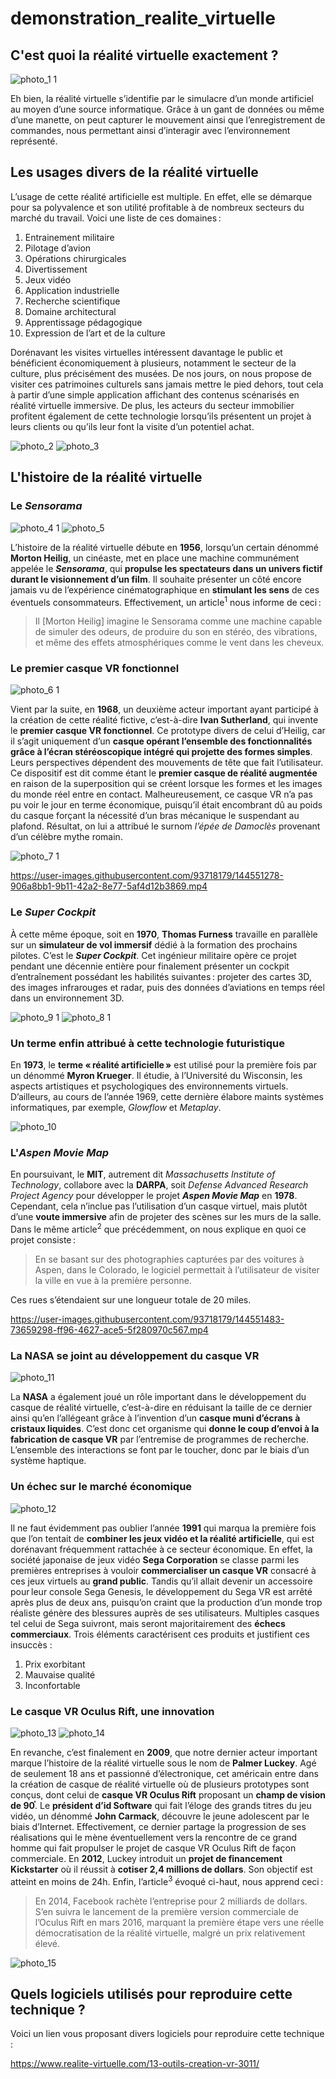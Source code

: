 # demonstration_realite_virtuelle
## C'est quoi la réalité virtuelle exactement ?
![photo_1 1](https://user-images.githubusercontent.com/93718179/144547977-ab358fa6-8563-4199-8324-6a8f1a8b7a0f.PNG)

Eh bien, la réalité virtuelle s’identifie par le simulacre d’un monde artificiel au moyen d’une source informatique. Grâce à un gant de données ou même d’une manette, on peut capturer le mouvement ainsi que l’enregistrement de commandes, nous permettant ainsi d’interagir avec l’environnement représenté.  

## Les usages divers de la réalité virtuelle 
L’usage de cette réalité artificielle est multiple. En effet, elle se démarque pour sa polyvalence et son utilité profitable à de nombreux secteurs du marché du travail. Voici une liste de ces domaines :

1. Entrainement militaire 
2. Pilotage d’avion 
3. Opérations chirurgicales 
4. Divertissement  
5. Jeux vidéo 
6. Application industrielle 
7. Recherche scientifique  
8. Domaine architectural 
9. Apprentissage pédagogique 
10. Expression de l’art et de la culture  

Dorénavant les visites virtuelles intéressent davantage le public et bénéficient économiquement à plusieurs, notamment le secteur de la culture, plus précisément des musées. De nos jours, on nous propose de visiter ces patrimoines culturels sans jamais mettre le pied dehors, tout cela à partir d’une simple application affichant des contenus scénarisés en réalité virtuelle immersive. De plus, les acteurs du secteur immobilier profitent également de cette technologie lorsqu’ils présentent un projet à leurs clients ou qu’ils leur font la visite d’un potentiel achat.  

![photo_2](https://user-images.githubusercontent.com/93718179/144538060-29fea85e-f910-4d4b-ae03-7c8e156389d3.PNG)
![photo_3](https://user-images.githubusercontent.com/93718179/144538072-339784fb-6944-49a6-9a3e-3037c9f1d5d7.PNG)

## L'histoire de la réalité virtuelle
### Le *Sensorama*
![photo_4 1](https://user-images.githubusercontent.com/93718179/144544179-7d9baf9c-f4ad-4116-879c-6a0e19b4663f.PNG)
![photo_5](https://user-images.githubusercontent.com/93718179/144541655-15178dfb-d363-4d66-9916-8f3b1a797c25.PNG)

L’histoire de la réalité virtuelle débute en **1956**, lorsqu’un certain dénommé **Morton Heilig**, un cinéaste, met en place une machine communément appelée le ***Sensorama***, qui **propulse les spectateurs dans un univers fictif durant le visionnement d’un film**. Il souhaite présenter un côté encore jamais vu de l’expérience cinématographique en **stimulant les sens** de ces éventuels consommateurs. Effectivement, un article<sup>1</sup> nous informe de ceci :

> Il [Morton Heilig] imagine le Sensorama comme une machine capable de simuler des odeurs, de produire du son en stéréo, des vibrations, et même des effets atmosphériques comme le vent dans les cheveux.

### Le premier casque VR fonctionnel
![photo_6 1](https://user-images.githubusercontent.com/93718179/144543652-eddf104f-068d-46bc-a998-406f48cd7390.PNG)

Vient par la suite, en **1968**, un deuxième acteur important ayant participé à la création de cette réalité fictive, c’est-à-dire **Ivan Sutherland**, qui invente le **premier casque VR fonctionnel**. Ce prototype divers de celui d’Heilig, car il s’agit uniquement d’un **casque opérant l’ensemble des fonctionnalités grâce à l’écran stéréoscopique intégré qui projette des formes simples**. Leurs perspectives dépendent des mouvements de tête que fait l’utilisateur. Ce dispositif est dit comme étant le **premier casque de réalité augmentée** en raison de la superposition qui se créent lorsque les formes et les images du monde réel entre en contact. Malheureusement, ce casque VR n’a pas pu voir le jour en terme économique, puisqu’il était encombrant dû au poids du casque forçant la nécessité d’un bras mécanique le suspendant au plafond. Résultat, on lui a attribué le surnom *l’épée de Damoclès* provenant d’un célèbre mythe romain.  

![photo_7 1](https://user-images.githubusercontent.com/93718179/144543882-6bf62a93-3a22-4abd-b9f5-2594b2841eb0.PNG)

https://user-images.githubusercontent.com/93718179/144551278-906a8bb1-9b11-42a2-8e77-5af4d12b3869.mp4

### Le *Super Cockpit*
À cette même époque, soit en **1970**, **Thomas Furness** travaille en parallèle sur un **simulateur de vol immersif** dédié à la formation des prochains pilotes. C’est le ***Super Cockpit***. Cet ingénieur militaire opère ce projet pendant une décennie entière pour finalement présenter un cockpit d’entraînement possédant les habilités suivantes : projeter des cartes 3D, des images infrarouges et radar, puis des données d’aviations en temps réel dans un environnement 3D.  

![photo_9 1](https://user-images.githubusercontent.com/93718179/144543306-6b269b8a-203d-491c-97d2-ba3d42461245.PNG)
![photo_8 1](https://user-images.githubusercontent.com/93718179/144543154-c36fe2a2-e1a0-4fd5-9fd0-4bde0376833b.PNG)

### Un terme enfin attribué à cette technologie futuristique
En **1973**, le **terme « réalité artificielle »** est utilisé pour la première fois par un dénommé **Myron Krueger**. Il étudie, à l’Université du Wisconsin, les aspects artistiques et psychologiques des environnements virtuels. D’ailleurs, au cours de l’année 1969, cette dernière élabore maints systèmes informatiques, par exemple, *Glowflow* et *Metaplay*. 

![photo_10](https://user-images.githubusercontent.com/93718179/144544653-ed7ec283-fc5b-4ec2-8070-3331eea587cb.PNG)

### L'*Aspen Movie Map*
En poursuivant, le **MIT**, autrement dit *Massachusetts Institute of Technology*, collabore avec la **DARPA**, soit *Defense Advanced Research Project Agency* pour développer le projet ***Aspen Movie Map*** en **1978**. Cependant, cela n’inclue pas l’utilisation d’un casque virtuel, mais plutôt d’une **voute immersive** afin de projeter des scènes sur les murs de la salle. Dans le même article<sup>2</sup> que précédemment, on nous explique en quoi ce projet consiste :  

> En se basant sur des photographies capturées par des voitures à Aspen, dans le Colorado, le logiciel permettait à l’utilisateur de visiter la ville en vue à la première personne.   

Ces rues s’étendaient sur une longueur totale de 20 miles.   

https://user-images.githubusercontent.com/93718179/144551483-73659298-ff96-4627-ace5-5f280970c567.mp4

### La NASA se joint au développement du casque VR
![photo_11](https://user-images.githubusercontent.com/93718179/144545612-7272182d-1433-4cf6-8e58-e7c9b2e465d8.PNG)

La **NASA** a également joué un rôle important dans le développement du casque de réalité virtuelle, c’est-à-dire en réduisant la taille de ce dernier ainsi qu’en l’allégeant grâce à l’invention d’un **casque muni d’écrans à cristaux liquides**. C’est donc cet organisme qui **donne le coup d’envoi à la fabrication de casque VR** par l’entremise de programmes de recherche. L’ensemble des interactions se font par le toucher, donc par le biais d’un système haptique.   

### Un échec sur le marché économique 
![photo_12](https://user-images.githubusercontent.com/93718179/144546903-0b4e4ff8-d220-47e9-892a-2fbb636af8bc.PNG)

Il ne faut évidemment pas oublier l’année **1991** qui marqua la première fois que l’on tentait de **combiner les jeux vidéo et la réalité artificielle**, qui est dorénavant fréquemment rattachée à ce secteur économique. En effet, la société japonaise de jeux vidéo **Sega Corporation** se classe parmi les premières entreprises à vouloir **commercialiser un casque VR** consacré à ces jeux virtuels au **grand public**. Tandis qu’il allait devenir un accessoire pour leur console Sega Genesis, le développement du Sega VR est arrêté après plus de deux ans, puisqu’on craint que la production d’un monde trop réaliste génère des blessures auprès de ses utilisateurs. Multiples casques tel celui de Sega suivront, mais seront majoritairement des **échecs commerciaux**. Trois éléments caractérisent ces produits et justifient ces insuccès :

1. Prix exorbitant  
2. Mauvaise qualité 
3. Inconfortable 

### Le casque VR Oculus Rift, une innovation
![photo_13](https://user-images.githubusercontent.com/93718179/144547188-0e498be9-e915-44d7-9ad0-9950ebb5fc12.PNG)
![photo_14](https://user-images.githubusercontent.com/93718179/144547197-381b9229-773e-4dd3-bc0c-825082d834c9.PNG)

En revanche, c’est finalement en **2009**, que notre dernier acteur important marque l’histoire de la réalité virtuelle sous le nom de **Palmer Luckey**. Agé de seulement 18 ans et passionné d’électronique, cet américain entre dans la création de casque de réalité virtuelle où de plusieurs prototypes sont conçus, dont celui de **casque VR Oculus Rift** proposant un **champ de vision de 90֯**. Le **président d’id Software** qui fait l’éloge des grands titres du jeu vidéo, un dénommé **John Carmack**, découvre le jeune adolescent par le biais d’Internet. Effectivement, ce dernier partage la progression de ses réalisations qui le mène éventuellement vers la rencontre de ce grand homme qui fait propulser le projet de casque VR Oculus Rift de façon commerciale. En **2012**, Luckey introduit un **projet de financement Kickstarter** où il réussit à **cotiser 2,4 millions de dollars**. Son objectif est atteint en moins de 24h. Enfin, l’article<sup>3</sup> évoqué ci-haut, nous apprend ceci :  

> En 2014, Facebook rachète l’entreprise pour 2 milliards de dollars. S’en suivra le lancement de la première version commerciale de l’Oculus Rift en mars 2016, marquant la première étape vers une réelle démocratisation de la réalité virtuelle, malgré un prix relativement élevé.  

![photo_15](https://user-images.githubusercontent.com/93718179/144547382-00fa10c2-c980-45d9-86e7-6571b205c1fc.PNG)

## Quels logiciels utilisés pour reproduire cette technique ?
Voici un lien vous proposant divers logiciels pour reproduire cette technique : 

https://www.realite-virtuelle.com/13-outils-creation-vr-3011/



